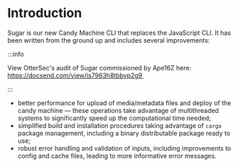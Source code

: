 # Introduction

Sugar is our new Candy Machine CLI that replaces the JavaScript CLI. It has been written from the ground up and includes several improvements:

:::info

View OtterSec's audit of Sugar commissioned by Ape16Z here: https://docsend.com/view/is7963h8tbbvp2g9 

:::

- better performance for upload of media/metadata files and deploy of the candy machine &mdash; these operations take advantage of multithreaded systems to significantly speed up the computational time needed;
- simplified build and installation procedures taking advantage of `cargo` package management, including a binary distributable package ready to use;
- robust error handling and validation of inputs, including improvements to config and cache files, leading to more informative error messages.
